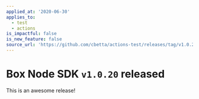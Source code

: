 ```yaml
---
applied_at: '2020-06-30'
applies_to:
  - test
  - actions
is_impactful: false
is_new_feature: false
source_url: 'https://github.com/cbetta/actions-test/releases/tag/v1.0.20'
---
```

# Box Node SDK `v1.0.20` released

This is an awesome release!
